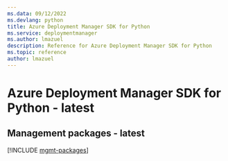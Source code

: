 ```yaml
---
ms.data: 09/12/2022
ms.devlang: python
title: Azure Deployment Manager SDK for Python
ms.service: deploymentmanager
ms.author: lmazuel
description: Reference for Azure Deployment Manager SDK for Python
ms.topic: reference
author: lmazuel
---
```

# Azure Deployment Manager SDK for Python - latest

## Management packages - latest
[!INCLUDE [mgmt-packages](deployment-manager-mgmt-index.md)]